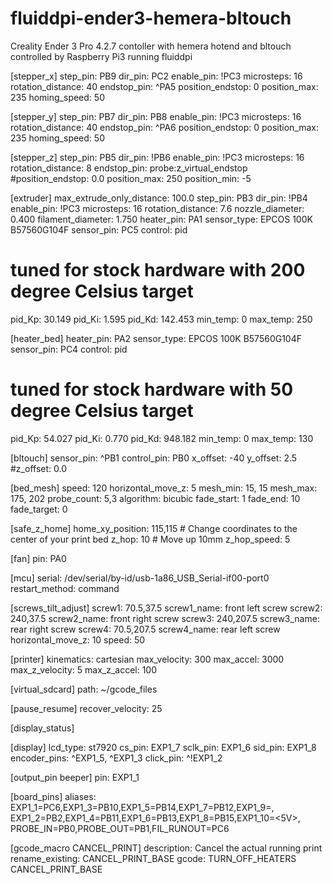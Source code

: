 # fluiddpi-ender3-hemera-bltouch
Creality Ender 3 Pro 4.2.7 contoller with hemera hotend and bltouch controlled by Raspberry Pi3 running fluiddpi

[stepper_x]
step_pin: PB9
dir_pin: PC2
enable_pin: !PC3
microsteps: 16
rotation_distance: 40
endstop_pin: ^PA5
position_endstop: 0
position_max: 235
homing_speed: 50

[stepper_y]
step_pin: PB7
dir_pin: PB8
enable_pin: !PC3
microsteps: 16
rotation_distance: 40
endstop_pin: ^PA6
position_endstop: 0
position_max: 235
homing_speed: 50

[stepper_z]
step_pin: PB5
dir_pin: !PB6
enable_pin: !PC3
microsteps: 16
rotation_distance: 8
endstop_pin: probe:z_virtual_endstop
#position_endstop: 0.0
position_max: 250
position_min: -5

[extruder]
max_extrude_only_distance: 100.0
step_pin: PB3
dir_pin: !PB4
enable_pin: !PC3
microsteps: 16
rotation_distance: 7.6
nozzle_diameter: 0.400
filament_diameter: 1.750
heater_pin: PA1
sensor_type: EPCOS 100K B57560G104F
sensor_pin: PC5
control: pid
# tuned for stock hardware with 200 degree Celsius target
pid_Kp: 30.149
pid_Ki: 1.595
pid_Kd: 142.453
min_temp: 0
max_temp: 250

[heater_bed]
heater_pin: PA2
sensor_type: EPCOS 100K B57560G104F
sensor_pin: PC4
control: pid
# tuned for stock hardware with 50 degree Celsius target
pid_Kp: 54.027
pid_Ki: 0.770
pid_Kd: 948.182
min_temp: 0
max_temp: 130

[bltouch]
sensor_pin: ^PB1
control_pin: PB0
x_offset: -40
y_offset: 2.5
#z_offset: 0.0

[bed_mesh]
speed: 120
horizontal_move_z: 5
mesh_min: 15, 15
mesh_max: 175, 202
probe_count: 5,3
algorithm: bicubic
fade_start: 1
fade_end: 10
fade_target: 0

[safe_z_home] 
home_xy_position: 115,115 # Change coordinates to the center of your print bed
z_hop: 10                 # Move up 10mm z_hop_speed: 5

[fan]
pin: PA0

[mcu]
serial: /dev/serial/by-id/usb-1a86_USB_Serial-if00-port0
restart_method: command


[screws_tilt_adjust]
screw1: 70.5,37.5
screw1_name: front left screw
screw2: 240,37.5
screw2_name: front right screw
screw3: 240,207.5
screw3_name: rear right screw
screw4: 70.5,207.5
screw4_name: rear left screw
horizontal_move_z: 10
speed: 50


[printer]
kinematics: cartesian
max_velocity: 300
max_accel: 3000
max_z_velocity: 5
max_z_accel: 100


[virtual_sdcard]
path: ~/gcode_files

[pause_resume]
recover_velocity: 25

[display_status]

[display]
lcd_type: st7920
cs_pin: EXP1_7
sclk_pin: EXP1_6
sid_pin: EXP1_8
encoder_pins: ^EXP1_5, ^EXP1_3
click_pin: ^!EXP1_2

[output_pin beeper]
pin: EXP1_1

[board_pins]
aliases:
  EXP1_1=PC6,EXP1_3=PB10,EXP1_5=PB14,EXP1_7=PB12,EXP1_9=<GND>,
  EXP1_2=PB2,EXP1_4=PB11,EXP1_6=PB13,EXP1_8=PB15,EXP1_10=<5V>,
  PROBE_IN=PB0,PROBE_OUT=PB1,FIL_RUNOUT=PC6

[gcode_macro CANCEL_PRINT]
description: Cancel the actual running print
rename_existing: CANCEL_PRINT_BASE
gcode:
  TURN_OFF_HEATERS
  CANCEL_PRINT_BASE
